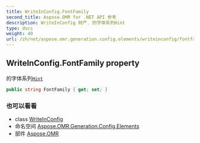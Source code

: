 ```yaml
---
title: WriteInConfig.FontFamily
second_title: Aspose.OMR for .NET API 参考
description: WriteInConfig 财产. 的字体系列Hint
type: docs
weight: 40
url: /zh/net/aspose.omr.generation.config.elements/writeinconfig/fontfamily/
---
```

## WriteInConfig.FontFamily property

的字体系列[`Hint`](../hint/)

```csharp
public string FontFamily { get; set; }
```

### 也可以看看

* class [WriteInConfig](../)
* 命名空间 [Aspose.OMR.Generation.Config.Elements](../../writeinconfig/)
* 部件 [Aspose.OMR](../../../)


